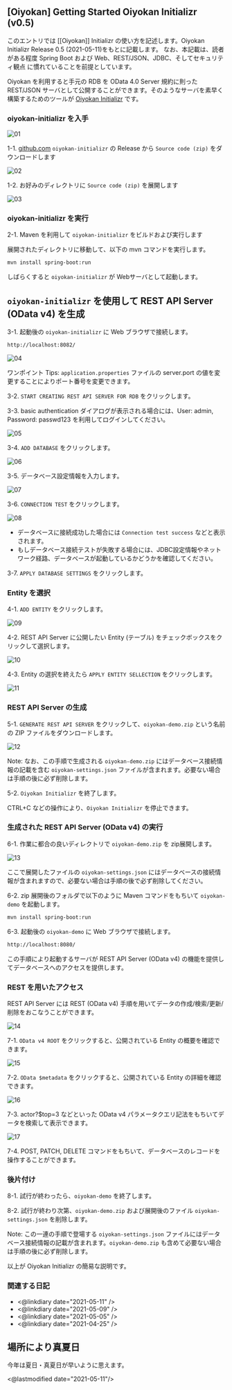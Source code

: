 ## [Oiyokan] Getting Started Oiyokan Initializr (v0.5)

このエントリでは [[Oiyokan]] Initializr の使い方を記述します。Oiyokan Initializr Release 0.5 (2021-05-11)をもとに記載します。
なお、本記載は、読者がある程度 Spring Boot および Web、REST/JSON、JDBC、そしてセキュリティ観点 に慣れていることを前提としています。

Oiyokan を利用すると手元の RDB を OData 4.0 Server 規約に則った REST/JSON サーバとして公開することができます。そのようなサーバを素早く構築するためのツールが [Oiyokan Initializr](https://github.com/igapyon/oiyokan-initializr) です。

### oiyokan-initializr を入手

![01](http://www.igapyon.jp/igapyon/diary/images/2021/20210511-01.png)

1-1. [github.com](https://github.com/igapyon/oiyokan-initializr/releases) `oiyokan-initializr` の Release から `Source code (zip)` をダウンロードします

![02](http://www.igapyon.jp/igapyon/diary/images/2021/20210511-02.png)

1-2. お好みのディレクトリに `Source code (zip)` を展開します

![03](http://www.igapyon.jp/igapyon/diary/images/2021/20210511-03.png)

### oiyokan-initializr を実行

2-1. Maven を利用して `oiyokan-initializr` をビルドおよび実行します

展開されたディレクトリに移動して、以下の mvn コマンドを実行します。

```sh
mvn install spring-boot:run
```

しばらくすると `oiyokan-initializr` が Webサーバとして起動します。

## `oiyokan-initializr` を使用して REST API Server (OData v4) を生成

3-1. 起動後の `oiyokan-initializr` に Web ブラウザで接続します。

```sh
http://localhost:8082/
```

![04](http://www.igapyon.jp/igapyon/diary/images/2021/20210511-04.png)

ワンポイント Tips: `application.properties` ファイルの server.port の値を変更することによりポート番号を変更できます。

3-2. `START CREATING REST API SERVER FOR RDB` をクリックします。

3-3. basic authentication ダイアログが表示される場合には、User: admin, Password: passwd123 を利用してログインしてください。

![05](http://www.igapyon.jp/igapyon/diary/images/2021/20210511-05.png)

3-4. `ADD DATABASE` をクリックします。

![06](http://www.igapyon.jp/igapyon/diary/images/2021/20210511-06.png)

3-5. データベース設定情報を入力します。

![07](http://www.igapyon.jp/igapyon/diary/images/2021/20210511-07.png)

3-6. `CONNECTION TEST` をクリックします。

![08](http://www.igapyon.jp/igapyon/diary/images/2021/20210511-08.png)

- データベースに接続成功した場合には `Connection test success` などと表示されます。
- もしデータベース接続テストが失敗する場合には、JDBC設定情報やネットワーク経路、データベースが起動しているかどうかを確認してください。

3-7. `APPLY DATABASE SETTINGS` をクリックします。

### Entity を選択

4-1. `ADD ENTITY` をクリックします。

![09](http://www.igapyon.jp/igapyon/diary/images/2021/20210511-09.png)

4-2. REST API Server に公開したい Entity (テーブル) をチェックボックスをクリックして選択します。

![10](http://www.igapyon.jp/igapyon/diary/images/2021/20210511-10.png)

4-3. Entity の選択を終えたら `APPLY ENTITY SELLECTION` をクリックします。

![11](http://www.igapyon.jp/igapyon/diary/images/2021/20210511-11.png)

### REST API Server の生成

5-1. `GENERATE REST API SERVER` をクリックして、`oiyokan-demo.zip` という名前の ZIP ファイルをダウンロードします。

![12](http://www.igapyon.jp/igapyon/diary/images/2021/20210511-12.png)

  Note: なお、この手順で生成される `oiyokan-demo.zip` にはデータベース接続情報の記載を含む `oiyokan-settings.json` ファイルが含まれます。必要ない場合は手順の後に必ず削除します。

5-2. `Oiyokan Initializr` を終了します。

CTRL+C などの操作により、`Oiyokan Initializr` を停止できます。

### 生成された REST API Server (OData v4) の実行

6-1. 作業に都合の良いディレクトリで `oiyokan-demo.zip` を zip展開します。

![13](http://www.igapyon.jp/igapyon/diary/images/2021/20210511-13.png)

  ここで展開したファイルの `oiyokan-settings.json` にはデータベースの接続情報が含まれますので、必要ない場合は手順の後で必ず削除してください。

6-2. zip 展開後のフォルダで以下のように Maven コマンドをもちいて `oiyokan-demo` を起動します。

```sh
mvn install spring-boot:run
```

6-3. 起動後の `oiyokan-demo` に Web ブラウザで接続します。

```sh
http://localhost:8080/
```

この手順により起動するサーバが REST API Server (OData v4) の機能を提供してデータベースへのアクセスを提供します。

### REST を用いたアクセス

REST API Server には REST (OData v4) 手順を用いてデータの作成/検索/更新/削除をおこなうことができます。

![14](http://www.igapyon.jp/igapyon/diary/images/2021/20210511-14.png)

7-1. `OData v4 ROOT` をクリックすると、公開されている Entity の概要を確認できます。

![15](http://www.igapyon.jp/igapyon/diary/images/2021/20210511-15.png)

7-2. `OData $metadata` をクリックすると、公開されている Entity の詳細を確認できます。

![16](http://www.igapyon.jp/igapyon/diary/images/2021/20210511-16.png)

7-3. actor?$top=3 などといった OData v4 パラメータクエリ記法をもちいてデータを検索して表示できます。

![17](http://www.igapyon.jp/igapyon/diary/images/2021/20210511-17.png)

7-4. POST, PATCH, DELETE コマンドをもちいて、データベースのレコードを操作することができます。

### 後片付け

8-1. 試行が終わったら、`oiyokan-demo` を終了します。

8-2. 試行が終わり次第、`oiyokan-demo.zip` および展開後のファイル `oiyokan-settings.json` を削除します。

  Note: この一連の手順で登場する `oiyokan-settings.json` ファイルにはデータベース接続情報の記載が含まれます。`oiyokan-demo.zip` も含めて必要ない場合は手順の後に必ず削除します。

以上が Oiyokan Initializr の簡易な説明です。

### 関連する日記

- <@linkdiary date="2021-05-11" />
- <@linkdiary date="2021-05-09" />
- <@linkdiary date="2021-05-05" />
- <@linkdiary date="2021-04-25" />

## 場所により真夏日

今年は夏日・真夏日が早いように思えます。

<@lastmodified date="2021-05-11"/>
